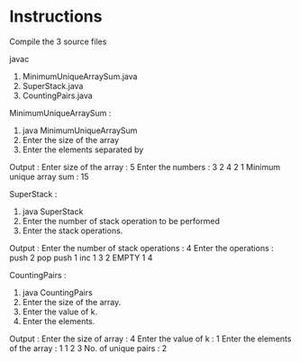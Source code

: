 # Instructions

Compile the 3 source files

  javac <file name>

  1. MinimumUniqueArraySum.java
  2. SuperStack.java
  3. CountingPairs.java
  
MinimumUniqueArraySum : 
  1. java MinimumUniqueArraySum
  2. Enter the size of the array
  3. Enter the elements separated by <enter>
  
  Output : 
      Enter size of the array : 
      5
      Enter the numbers : 
      3
      2
      4
      2
      1
      Minimum unique array sum : 15
  
SuperStack :
  1. java SuperStack
  2. Enter the number of stack operation to be performed
  3. Enter the stack operations.
  
  Output : 
      Enter the number of stack operations : 
      4
      Enter the operations : 
      push 2
      pop
      push 1
      inc 1 3
      2
      EMPTY
      1
      4

  
CountingPairs :
  1. java CountingPairs
  2. Enter the size of the array.
  3. Enter the value of k.
  4. Enter the elements.
  
  Output : 
      Enter the size of array : 
      4
      Enter the value of k : 
      1
      Enter the elements of the array : 
      1
      1
      2
      3
      No. of unique pairs : 2
